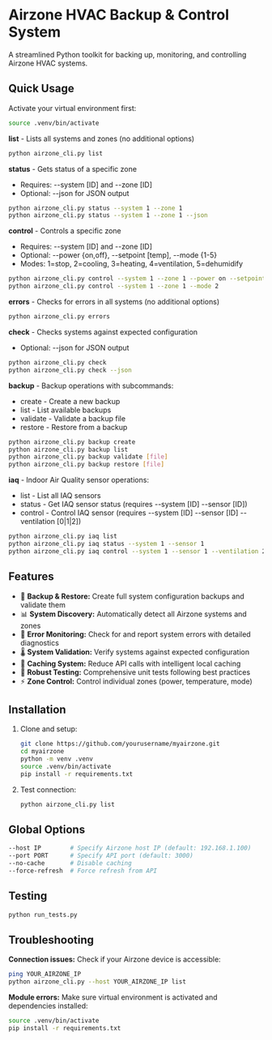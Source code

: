 # Airzone HVAC Backup & Control System

A streamlined Python toolkit for backing up, monitoring, and controlling Airzone HVAC systems.

## Quick Usage

Activate your virtual environment first:
```bash
source .venv/bin/activate
```

**list** - Lists all systems and zones (no additional options)
```bash
python airzone_cli.py list
```

**status** - Gets status of a specific zone
- Requires: --system [ID] and --zone [ID]  
- Optional: --json for JSON output
```bash
python airzone_cli.py status --system 1 --zone 1
python airzone_cli.py status --system 1 --zone 1 --json
```

**control** - Controls a specific zone
- Requires: --system [ID] and --zone [ID]
- Optional: --power {on,off}, --setpoint [temp], --mode {1-5}
- Modes: 1=stop, 2=cooling, 3=heating, 4=ventilation, 5=dehumidify
```bash
python airzone_cli.py control --system 1 --zone 1 --power on --setpoint 22
python airzone_cli.py control --system 1 --zone 1 --mode 2
```

**errors** - Checks for errors in all systems (no additional options)
```bash
python airzone_cli.py errors
```

**check** - Checks systems against expected configuration
- Optional: --json for JSON output
```bash
python airzone_cli.py check
python airzone_cli.py check --json
```

**backup** - Backup operations with subcommands:
- create - Create a new backup
- list - List available backups  
- validate - Validate a backup file
- restore - Restore from a backup
```bash
python airzone_cli.py backup create
python airzone_cli.py backup list
python airzone_cli.py backup validate [file]
python airzone_cli.py backup restore [file]
```

**iaq** - Indoor Air Quality sensor operations:
- list - List all IAQ sensors
- status - Get IAQ sensor status (requires --system [ID] --sensor [ID])
- control - Control IAQ sensor (requires --system [ID] --sensor [ID] --ventilation [0|1|2])
```bash
python airzone_cli.py iaq list
python airzone_cli.py iaq status --system 1 --sensor 1
python airzone_cli.py iaq control --system 1 --sensor 1 --ventilation 2
```

## Features

- 💾 **Backup & Restore:** Create full system configuration backups and validate them
- 📊 **System Discovery:** Automatically detect all Airzone systems and zones
- 🚨 **Error Monitoring:** Check for and report system errors with detailed diagnostics
- 🌡 **System Validation:** Verify systems against expected configuration
- 🚀 **Caching System:** Reduce API calls with intelligent local caching
- 🧪 **Robust Testing:** Comprehensive unit tests following best practices
- ⚡ **Zone Control:** Control individual zones (power, temperature, mode)


## Installation

1. Clone and setup:
   ```bash
   git clone https://github.com/yourusername/myairzone.git
   cd myairzone
   python -m venv .venv
   source .venv/bin/activate
   pip install -r requirements.txt
   ```

2. Test connection:
   ```bash
   python airzone_cli.py list
   ```

## Global Options

```bash
--host IP        # Specify Airzone host IP (default: 192.168.1.100)
--port PORT      # Specify API port (default: 3000)
--no-cache       # Disable caching
--force-refresh  # Force refresh from API
```

## Testing

```bash
python run_tests.py
```

## Troubleshooting

**Connection issues:** Check if your Airzone device is accessible:
```bash
ping YOUR_AIRZONE_IP
python airzone_cli.py --host YOUR_AIRZONE_IP list
```

**Module errors:** Make sure virtual environment is activated and dependencies installed:
```bash
source .venv/bin/activate
pip install -r requirements.txt
```
